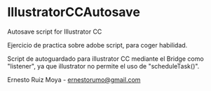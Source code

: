 # IllustratorCCAutosave
Autosave script for Illustrator CC

Ejercicio de practica sobre adobe script, para coger habilidad.

Script de autoguardado para illustrator CC mediante el Bridge como "listener", ya que illustrator no permite el uso de "scheduleTask()".

Ernesto Ruiz Moya - ernestorumo@gmail.com


